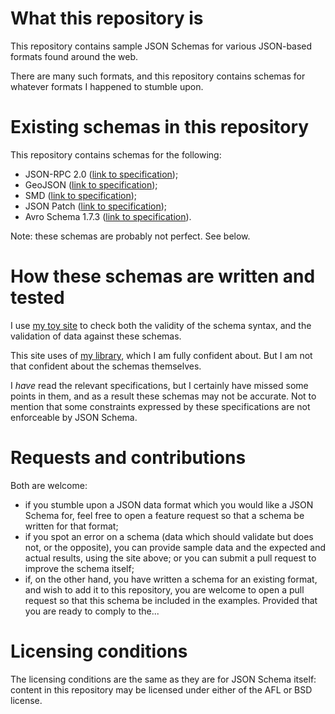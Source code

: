 <h1>What this repository is</h1>

<p>This repository contains sample JSON Schemas for various JSON-based formats found around the
web.</p>

<p>There are many such formats, and this repository contains schemas for whatever formats I happened
to stumble upon.</p>

<h1>Existing schemas in this repository</h1>

<p>This repository contains schemas for the following:</p>

<ul>
    <li>JSON-RPC 2.0 (<a href="http://www.jsonrpc.org/specification">link to
    specification</a>);</li>
    <li>GeoJSON (<a href="http://www.geojson.org/geojson-spec.html">link to specification</a>);</li>
    <li>SMD (<a href="http://livedocs.dojotoolkit.org/dojox/rpc/smd">link to
    specification</a>);</li>
    <li>JSON Patch (<a href="http://tools.ietf.org/html/draft-ietf-appsawg-json-patch-10">link to
    specification</a>);</li>
    <li>Avro Schema 1.7.3 (<a href="http://avro.apache.org/docs/current/spec.html">link to
    specification</a>).</li>
</ul>

<p>Note: these schemas are probably not perfect. See below.</p>

<h1>How these schemas are written and tested</h1>

<p>I use <a href="http://json-schema-validator.herokuapp.com">my toy site</a> to check both the
validity of the schema syntax, and the validation of data against these schemas.</p>

<p>This site uses of <a href="https://github.com/fge/json-schema-validator">my library</a>, which I
am fully confident about. But I am not that confident about the schemas themselves.</p>

<p>I <i>have</i> read the relevant specifications, but I certainly have missed some points in them,
and as a result these schemas may not be accurate. Not to mention that some constraints expressed
by these specifications are not enforceable by JSON Schema.</p>

<h1>Requests and contributions</h1>

<p>Both are welcome:</p>

<ul>
    <li>if you stumble upon a JSON data format which you would like a JSON Schema for, feel free to
    open a feature request so that a schema be written for that format;</li>
    <li>if you spot an error on a schema (data which should validate but does not, or the opposite),
    you can provide sample data and the expected and actual results, using the site above; or you
    can submit a pull request to improve the schema itself;
    <li>if, on the other hand, you have written a schema for an existing format, and wish to add it
    to this repository, you are welcome to open a pull request so that this schema be included in
    the examples. Provided that you are ready to comply to the...</li>
</ul>

<h1>Licensing conditions</h1>

<p>The licensing conditions are the same as they are for JSON Schema itself: content in this
repository may be licensed under either of the AFL or BSD license.</p>

